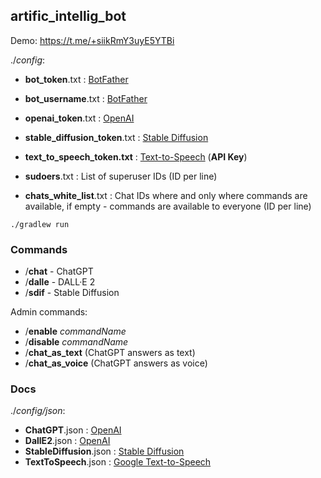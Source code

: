 artific_intellig_bot
--------------------

Demo: https://t.me/+siikRmY3uyE5YTBi

./_config_:

- **bot_token**.txt : [BotFather](https://t.me/BotFather)
- **bot_username**.txt : [BotFather](https://t.me/BotFather)
- **openai_token**.txt : [OpenAI](https://beta.openai.com/account/api-keys)
- **stable_diffusion_token**.txt : [Stable Diffusion](https://beta.dreamstudio.ai/membership?tab=apiKeys)
- **text_to_speech_token.txt** : [Text-to-Speech](https://console.cloud.google.com/apis/credentials) (**API Key**)

- **sudoers**.txt : List of superuser IDs (ID per line)
- **chats_white_list**.txt : Chat IDs where and only where commands are available, if empty - commands are available to everyone (ID per line)

`./gradlew run`

### Commands

- /**chat** - ChatGPT
- /**dalle** - DALL·E 2
- /**sdif** - Stable Diffusion

Admin commands:

- /**enable** _commandName_
- /**disable** _commandName_
- /**chat_as_text** (ChatGPT answers as text)
- /**chat_as_voice** (ChatGPT answers as voice)

### Docs

./_config/json_:

- **ChatGPT**.json : [OpenAI](https://beta.openai.com/playground/p/default-chat?model=text-davinci-003)
- **DallE2**.json : [OpenAI](https://beta.openai.com/docs/guides/images/usage?lang=curl)
- **StableDiffusion**.json : [Stable Diffusion](https://api.stability.ai/docs#tag/v1alphageneration/operation/v1alpha/generation#textToImage)
- **TextToSpeech**.json : [Google Text-to-Speech](https://cloud.google.com/text-to-speech/docs/reference/rest/v1/text/synthesize)
